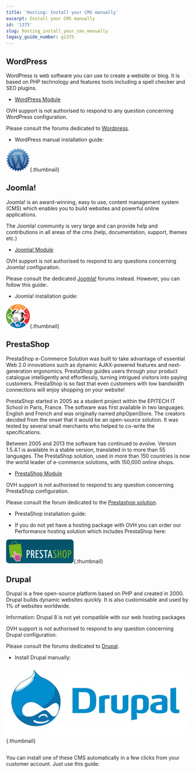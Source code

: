 ```yaml
---
title: 'Hosting: Install your CMS manually'
excerpt: Install your CMS manually
id: '1375'
slug: hosting_install_your_cms_manually
legacy_guide_number: g1375
---
```



## WordPress
WordPress is web software you can use to create a website or blog. It is based on PHP technology and features tools including a spell checker and SEO plugins.


- [WordPress Module](https://www.ovh.co.uk/web-hosting/website/wordpress.xml)

OVH support is not authorised to respond to any question concerning WordPress configuration.


Please consult the forums dedicated to [Wordpress](https://wordpress.org/support/).


- WordPress manual installation guide:[]({legacy}1977)



![](images/img_3379.jpg){.thumbnail}


## Joomla!
Joomla! is an award-winning, easy to use, content management system (CMS) which enables you to build websites and powerful online applications.

The Joomla! community is very large and can provide help and contributions in all areas of the cms (help, documentation, support, themes etc.)


- [Joomla! Module](https://www.ovh.co.uk/web-hosting/website/joomla.xml)

OVH support is not authorised to respond to any questions concerning Joomla! configuration.


Please consult the dedicated [Joomla!](http://forum.joomla.org//) forums instead. 
However, you can follow this guide:[]({legacy}2053).


- Joomla! installation guide:[]({legacy}1978)



![](images/img_3380.jpg){.thumbnail}


## PrestaShop
PrestaShop e-Commerce Solution was built to take advantage of essential Web 2.0 innovations such as dynamic AJAX-powered features and next-generation ergonomics. PrestaShop guides users through your product catalogue intelligently and effortlessly, turning intrigued visitors into paying customers. PrestaShop is so fast that even customers with low bandwidth connections will enjoy shopping on your website!

PrestaShop started in 2005 as a student project within the EPITECH IT School in Paris, France. The software was first available in two languages: English and French and was originally named phpOpenStore. The creators decided from the onset that it would be an open-source solution. It was tested by several small merchants who helped to co-write the specifications.

Between 2005 and 2013 the software has continued to evolve. Version 1.5.4.1 is available in a stable version, translated in to more than 55 languages. The PrestaShop solution, used in more than 150 countries is now the world leader of e-commerce solutions, with 150,000 online shops. 



- [PrestaShop Module](https://www.ovh.co.uk/solutions/prestashop/)

OVH support is not authorised to respond to any question concerning PrestaShop configuration.


Please consult the forum dedicated to the
[Prestashop solution](https://www.prestashop.com/forums/).


- PrestaShop installation guide:[]({legacy}1979)

- If you do not yet have a hosting package with OVH you can order our Performance hosting solution which includes PrestaShop here:  [](https://www.ovh.co.uk/solutions/prestashop/)



![](images/img_3381.jpg){.thumbnail}


## Drupal
Drupal is a free open-source platform based on PHP and created in 2000. Drupal builds dynamic websites quickly. It is also customisable and used by 1% of websites worldwide. 

Information: Drupal 8 is not yet compatible with our web hosting packages

OVH support is not authorised to respond to any question concerning Drupal configuration.

Please consult the forums dedicated to [Drupal](http://www.drupal.org.uk//).


-  Install Drupal manually:[]({legacy}1976)



![](images/img_3382.jpg){.thumbnail}


## 
You can install one of these CMS automatically in a few clicks from your customer account. Just use this guide: []({legacy}1402)

